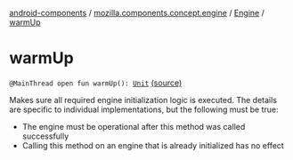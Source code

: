 [android-components](../../index.md) / [mozilla.components.concept.engine](../index.md) / [Engine](index.md) / [warmUp](./warm-up.md)

# warmUp

`@MainThread open fun warmUp(): `[`Unit`](https://kotlinlang.org/api/latest/jvm/stdlib/kotlin/-unit/index.html) [(source)](https://github.com/mozilla-mobile/android-components/blob/master/components/concept/engine/src/main/java/mozilla/components/concept/engine/Engine.kt#L70)

Makes sure all required engine initialization logic is executed. The
details are specific to individual implementations, but the following must be true:

* The engine must be operational after this method was called successfully
* Calling this method on an engine that is already initialized has no effect
